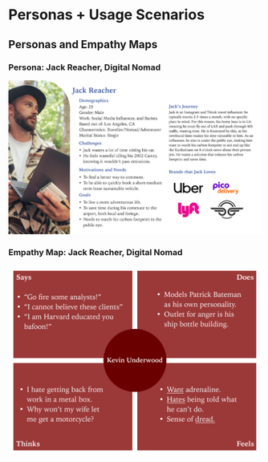 # Personas + Usage Scenarios

## Personas and Empathy Maps
### Persona: Jack Reacher, Digital Nomad
![Jack Reacher, Digital Nomad](1jr.png)
### Empathy Map: Jack Reacher, Digital Nomad
![Jack Reacher, Digital Nomad](2jr.png)

